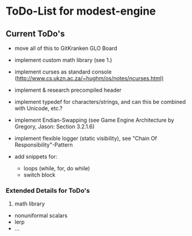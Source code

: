 # ToDo-List for modest-engine

## Current ToDo's

- move all of this to GitKranken GLO Board
- implement custom math library (see 1.)
- implement curses as standard console (<http://www.cs.ukzn.ac.za/~hughm/os/notes/ncurses.html)>
- implement & research precompiled header
- implement typedef for characters/strings, and can this be combined with Unicode, etc.?
- implement Endian-Swapping (see Game Engine Architecture by Gregory, Jason: Section 3.2.1.6)
- implement flexible logger (static visibility), see "Chain Of Responsibility"-Pattern

- add snippets for:
  - loops (while, for, do while)
  - switch block

### Extended Details for ToDo's

1. math library

- nonuniformal scalars
- lerp
- ...